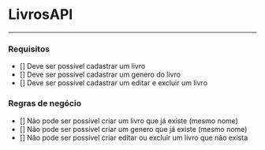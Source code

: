 # LivrosAPI

---

### Requisitos
- [] Deve ser possível cadastrar um livro
- [] Deve ser possível cadastrar um genero do livro
- [] Deve ser possível cadastrar um editar e excluir um livro

### Regras de negócio
- [] Não pode ser possível criar um livro que já existe (mesmo nome)
- [] Não pode ser possível criar um genero que já existe (mesmo nome)
- [] Não pode ser possível criar editar ou excluir um livro que não exista
